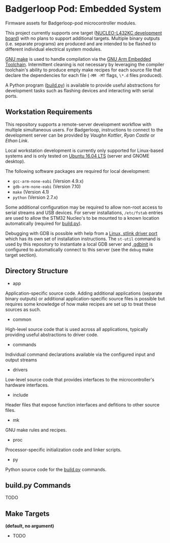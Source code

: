 # Badgerloop Pod: Embedded System

Firmware assets for Badgerloop-pod microcontroller modules.

This project currently supports one target ([NUCLEO-L432KC development board](http://www.st.com/en/evaluation-tools/nucleo-l432kc.html)) with no plans to support additional targets.
Multiple binary outputs (i.e. separate programs) are produced and are intended to be flashed to different individual electrical system modules.

[GNU make](https://www.gnu.org/software/make/manual/make.html) is used to
handle compilation via the
[GNU Arm Embedded Toolchain](https://developer.arm.com/open-source/gnu-toolchain/gnu-rm/downloads).
Intermittent cleaning is not necessary by leveraging the compiler toolchain's ability to produce empty make recipes for each source file that declare the dependencies for each file (`-MM -MT` flags, `\*.d` files produced).

A Python program ([build.py](build.py)) is available to provide useful abstractions for development tasks such as flashing devices and interacting with serial ports.

## Workstation Requirements

This repository supports a remote-server development workflow with multiple simultaneous users. For Badgerloop, instructions to connect to the development server can be provided by *Vaughn Kottler*, *Ryan Castle* or *Ethan Link*.

Local workstation development is currently only supported for Linux-based systems and is only tested on [Ubuntu 16.04 LTS](http://releases.ubuntu.com/16.04/) (server and GNOME desktop).

The following software packages are required for local development:

* `gcc-arm-none-eabi` (Version 4.9.x)
* `gdb-arm-none-eabi` (Version 7.10)
* `make` (Version 4.1)
* `python` (Version 2.7.x)

Some additional configuration may be required to allow non-root access to serial streams and USB devices. For server installations, `/etc/fstab` entries are used to allow the STM32 Nucleo's to be mounted to a known location automatically (required for [build.py](build.py)).

Debugging with GDB is possible with help from a [Linux, stlink driver port](https://github.com/texane/stlink) which has its own set of installation instructions. The `st-util` command is used by this repository to instantiate a local GDB server and [.gdbinit](.gdbinit) is configured to automatically connect to this server (see the `debug` make target section).

## Directory Structure

* app

Application-specific source code. Adding additional applications (separate binary outputs) or additional application-specific source files is possible but requires some knowledge of how make recipes are set up to treat these sources as such.

* common

High-level source code that is used across all applications, typically providing useful abstractions to driver code.

  * commands
  
  Individual command declarations available via the configured input and output streams

* drivers

Low-level source code that provides interfaces to the microcontroller's hardware interfaces.

* include

Header files that expose function interfaces and defitions to other source files.

* mk

GNU make rules and recipes.

* proc

Processor-specific initialization code and linker scripts.

* py

Python source code for the [build.py](build.py) commands.

## build.py Commands

TODO

## Make Targets

**(default, no argument)**

  * TODO
